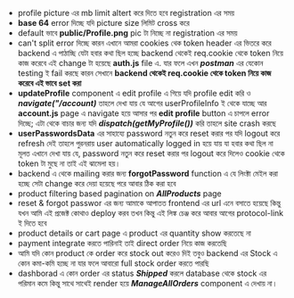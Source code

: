 - profile picture এর mb limit altert করে দিতে হবে registration এর সময়
- **base 64** error দিচ্ছে যদি picture size লিমিট cross করে
- default ভাবে **public/Profile.png** pic টা নিচ্ছে না registration এর সময়
- can't split error দিচ্ছে কারন এখানে আমরা cookies থেক token header এর ভিতরে করে backend এ পাঠাচ্ছি যেটা হবার কথা ছিল হচ্ছে backend থেকেই req.cookie থেকে token নিয়ে কাজ করেবে এই change টা হয়েছে **auth.js** file এ. যার ফলে এখন **_postman_** এর যেকোন testing ই fail করছে কারন সেখানে **backend থেকেই req.cookie থেকে token নিয়ে কাজ করেবে এই ভাবে set করা**
- **updateProfile** component এ edit profile এ গিয়ে যদি profile edit করি ও **_navigate("/account)_** তাহলে দেখা যায় যে আগের userProfileInfo ই থেকে যাচ্ছে আর **account.js** page এ navigate হয়ে আসার পর **edit profile** button এ চাপলে error দিচ্ছে; এটা থেকে বাচার জন্য যদি **_dispatch(getMyProfile())_** করি তাহলে site crash করছে
- **userPasswordsData** এর সাহায্যে password নতুন করে reset করার পর যদি logout করে refresh দেই তাহলে পুরনরায় user automatically logged in হয়ে যায় যা হবার কথা ছিল না মূলত এখানে দেখা যায় যে, password নতুন করে reset করার পর logout করে দিলেও cookie থেকে token টা মুছে না তাই এই ঝামেলা হয়।
- backend এ থেকে mailing করার জন্য **forgotPassword** function এ যে লিংক্টা মেইল করা হচ্ছে সেটা change করে দেয়া হয়েছে পরে আবার ঠিক করা হবে
- product filtering based pagination on **_AllProducts_** page
- reset & forgot passwor এর জন্য আমাকে আপাতত frontend এর url এনে বসাতে হয়েছে কিন্তু যখন আমি এই প্রজেক্ট কোথাও deploy করব তখন কিন্তু এই লিঙ্ক চেঞ্জ করে আবার আগের protocol-link ই দিতে হবে
- product details or cart page এ product এর quantity show করতেছে না
- payment integrate করতে পারিনাই তাই direct order নিয়ে কাজ করতেছি
- আমি যদি কোন product কে order করে stock out করেও দিই তবুও backend এর Stock এ কোন কমা-কমি হচ্ছে না যার ফলে আবারো full stock order করতে পারছি
- dashborad এ কোন order এর status **_Shipped_** করলে database থেকে stock এর পরিমান কমে কিন্তু সাথে সাথেই render হয়ে **_ManageAllOrders_** component এ দেখায় না।
